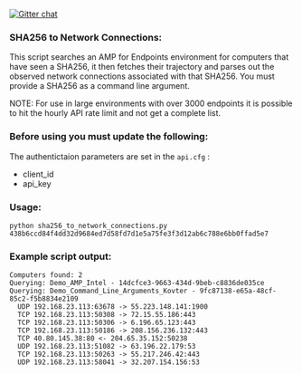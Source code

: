 [![Gitter chat](https://img.shields.io/badge/gitter-join%20chat-brightgreen.svg)](https://gitter.im/CiscoSecurity/AMP-for-Endpoints "Gitter chat")

### SHA256 to Network Connections:

This script searches an AMP for Endpoints environment for computers that have seen a SHA256, it then fetches their trajectory and parses out the observed network connections associated with that SHA256. You must provide a SHA256 as a command line argument.

NOTE: For use in large environments with over 3000 endpoints it is possible to hit the hourly API rate limit and not get a complete list.

### Before using you must update the following:
The authentictaion parameters are set in the ```api.cfg``` :
- client_id 
- api_key

### Usage:
```
python sha256_to_network_connections.py 438b6ccd84f4dd32d9684ed7d58fd7d1e5a75fe3f3d12ab6c788e6bb0ffad5e7
```

### Example script output:
```
Computers found: 2
Querying: Demo_AMP_Intel - 14dcfce3-9663-434d-9beb-c8836de035ce
Querying: Demo_Command_Line_Arguments_Kovter - 9fc87138-e65a-48cf-85c2-f5b8834e2109
  UDP 192.168.23.113:63678 -> 55.223.148.141:1900
  TCP 192.168.23.113:50308 -> 72.15.55.186:443
  TCP 192.168.23.113:50306 -> 6.196.65.123:443
  TCP 192.168.23.113:50186 -> 208.156.236.132:443
  TCP 40.80.145.38:80 <- 204.65.35.152:50238
  UDP 192.168.23.113:51082 -> 63.196.22.179:53
  TCP 192.168.23.113:50263 -> 55.217.246.42:443
  UDP 192.168.23.113:58041 -> 32.207.154.156:53
```
